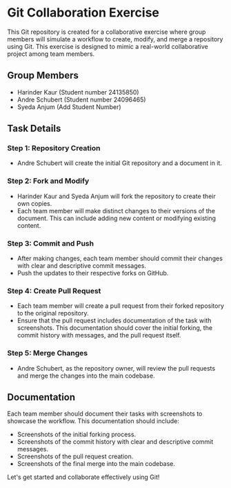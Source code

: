 # Git Collaboration Exercise

This Git repository is created for a collaborative exercise where group members will simulate a workflow to create, modify, and merge a repository using Git. This exercise is designed to mimic a real-world collaborative project among team members.

## Group Members
- Harinder Kaur (Student number 24135850)
- Andre Schubert (Student number 24096465)
- Syeda Anjum (Add Student Number)

## Task Details

### Step 1: Repository Creation
- Andre Schubert will create the initial Git repository and a document in it.

### Step 2: Fork and Modify
- Harinder Kaur and Syeda Anjum will fork the repository to create their own copies.
- Each team member will make distinct changes to their versions of the document. This can include adding new content or modifying existing content.

### Step 3: Commit and Push
- After making changes, each team member should commit their changes with clear and descriptive commit messages.
- Push the updates to their respective forks on GitHub.

### Step 4: Create Pull Request
- Each team member will create a pull request from their forked repository to the original repository.
- Ensure that the pull request includes documentation of the task with screenshots. This documentation should cover the initial forking, the commit history with messages, and the pull request itself.

### Step 5: Merge Changes
- Andre Schubert, as the repository owner, will review the pull requests and merge the changes into the main codebase.

## Documentation
Each team member should document their tasks with screenshots to showcase the workflow. This documentation should include:
- Screenshots of the initial forking process.
- Screenshots of the commit history with clear and descriptive commit messages.
- Screenshots of the pull request creation.
- Screenshots of the final merge into the main codebase.

Let's get started and collaborate effectively using Git!